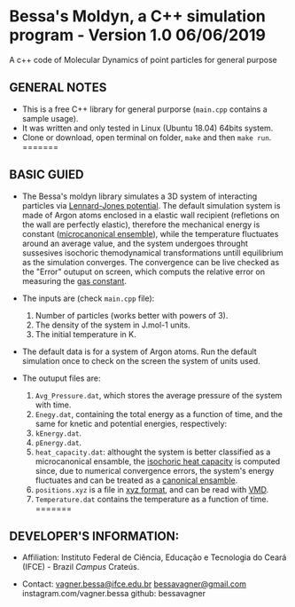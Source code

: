 # Bessa's Moldyn, a C++ simulation program - Version 1.0 06/06/2019
A c++ code of Molecular Dynamics of point particles for general purpose

## GENERAL NOTES

- This is a free C++ library for general purporse (`main.cpp` contains a sample usage).
- It was written and only tested in Linux (Ubuntu 18.04) 64bits system.
- Clone or download, open terminal on folder, `make` and then `make run`.
=======

## BASIC GUIED

- The Bessa's moldyn library simulates a 3D system of interacting particles via [Lennard-Jones potential](https://en.wikipedia.org/wiki/Lennard-Jones_potential). The default simulation system is made of Argon atoms enclosed in a elastic wall recipient (refletions on the wall are perfectly elastic), therefore the mechanical energy is constant ([microcanonical ensemble](https://en.wikipedia.org/wiki/Microcanonical_ensemble)), while the temperature fluctuates around an average value, and the system undergoes throught sussesives isochoric themodynamical transformations untill equilibrium as the simulation converges. The convergence can be live checked as the "Error" outuput on screen, which computs the relative error on measuring the [gas constant](https://en.wikipedia.org/wiki/Gas_constant).

- The inputs are (check `main.cpp` file):
    1. Number of particles (works better with powers of 3).
    2. The density of the system in J.mol-1 units.
    3. The initial temperature in K.
    
- The default data is for a system of Argon atoms. Run the default simulation once to check on the screen the system of units used.

- The outuput files are:
    1. `Avg_Pressure.dat`, which stores the average pressure of the system with time.
    2. `Enegy.dat`, containing the total energy as a function of time, and the same for knetic and potential energies, respectively:
    3. `kEnergy.dat`.
    4. `pEnergy.dat`.
    5. `heat_capacity.dat`: althought the system is better classified as a microcanonical ensamble, the [isochoric heat capacity](https://en.wikipedia.org/wiki/Isochoric_process) is computed since, due to numerical convergence errors, the system's energy fluctuates and can be treated as a [canonical ensamble](https://en.wikipedia.org/wiki/Canonical_ensemble).
    6. `positions.xyz` is a file in [xyz format](https://en.wikipedia.org/wiki/XYZ_file_format), and can be read with [VMD](https://www.ks.uiuc.edu/Research/vmd/).
    7. `Temperature.dat` contains the temperature as a function of time.
=======

## DEVELOPER'S INFORMATION:

- Affiliation: Instituto Federal de Ciência, Educação e Tecnologia do Ceará (IFCE) - Brazil
			   *Campus* Crateús.

- Contact:	   vagner.bessa@ifce.edu.br
               bessavagner@gmail.com
			   instagram.com/vagner.bessa
			   github: bessavagner
